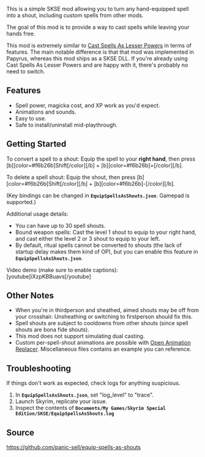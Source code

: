 This is a simple SKSE mod allowing you to turn any hand-equipped spell into a shout, including custom spells from other mods.

The goal of this mod is to provide a way to cast spells while leaving your hands free.

This mod is extremely similar to [Cast Spells As Lesser Powers](https://www.nexusmods.com/skyrimspecialedition/mods/65398) in terms of features. The main notable difference is that that mod was implemented in Papyrus, whereas this mod ships as a SKSE DLL. If you're already using Cast Spells As Lesser Powers and are happy with it, there's probably no need to switch.


## **Features**

- Spell power, magicka cost, and XP work as you'd expect.
- Animations and sounds.
- Easy to use.
- Safe to install/uninstall mid-playthrough.


## **Getting Started**

To convert a spell to a shout: Equip the spell to your **right hand**, then press [b][color=#f6b26b]Shift[/color][/b] + [b][color=#f6b26b]=[/color][/b].

To delete a spell shout: Equip the shout, then press [b][color=#f6b26b]Shift[/color][/b] + [b][color=#f6b26b]-[/color][/b].

(Key bindings can be changed in **`EquipSpellsAsShouts.json`**. Gamepad is supported.)

Additional usage details:
- You can have up to 30 spell shouts.
- Bound weapon spells: Cast the level 1 shout to equip to your right hand, and cast either the level 2 or 3 shout to equip to your left.
- By default, ritual spells cannot be converted to shouts (the lack of startup delay makes them kind of OP), but you can enable this feature in **`EquipSpellsAsShouts.json`**.

Video demo (make sure to enable captions):
[youtube]iXzpKBBuavs[/youtube]


## **Other Notes**

- When you're in thirdperson and sheathed, aimed shouts may be off from your crosshair. Unsheathing or switching to firstperson should fix this.
- Spell shouts are subject to cooldowns from other shouts (since spell shouts are bona fide shouts).
- This mod does not support simulating dual casting.
- Custom per-spell-shout animations are possible with [Open Animation Replacer](https://www.nexusmods.com/skyrimspecialedition/mods/92109). Miscellaneous files contains an example you can reference.


## **Troubleshooting**

If things don't work as expected, check logs for anything suspicious.
1. In **`EquipSpellsAsShouts.json`**, set "log_level" to "trace".
1. Launch Skyrim, replicate your issue.
1. Inspect the contents of **`Documents/My Games/Skyrim Special Edition/SKSE/EquipSpellsAsShouts.log`**


## **Source**

https://github.com/panic-sell/equip-spells-as-shouts
